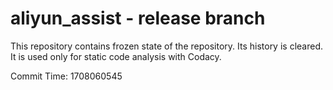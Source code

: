 # aliyun_assist - release branch

This repository contains frozen state of the repository.
Its history is cleared. It is used only for static code
analysis with Codacy.

Commit Time: 1708060545